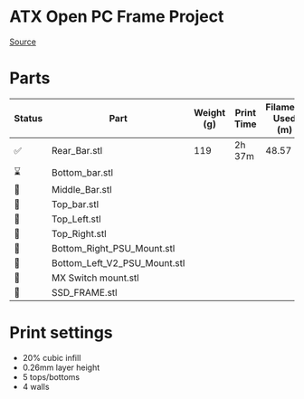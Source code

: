 # ATX Open PC Frame Project

[Source](https://www.printables.com/model/505169)

# Parts

| Status                | Part                         | Weight (g) | Print Time | Filament Used (m) |
| --------------------- | ---------------------------- | ---------- | ---------- | ----------------- |
| :white_check_mark:    | Rear_Bar.stl                 | 119        | 2h 37m     | 48.57             |
| :hourglass:           | Bottom_bar.stl               |            |            |                   |
| :white_square_button: | Middle_Bar.stl               |            |            |                   |
| :white_square_button: | Top_bar.stl                  |            |            |                   |
| :white_square_button: | Top_Left.stl                 |            |            |                   |
| :white_square_button: | Top_Right.stl                |            |            |                   |
| :white_square_button: | Bottom_Right_PSU_Mount.stl   |            |            |                   |
| :white_square_button: | Bottom_Left_V2_PSU_Mount.stl |            |            |                   |
| :white_square_button: | MX Switch mount.stl          |            |            |                   |
| :white_square_button: | SSD_FRAME.stl                |            |            |                   |

# Print settings

- 20% cubic infill
- 0.26mm layer height
- 5 tops/bottoms
- 4 walls
